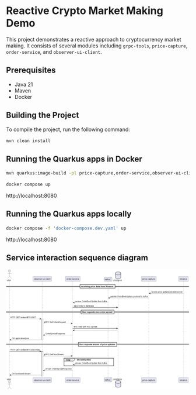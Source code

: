 # Reactive Crypto Market Making Demo

This project demonstrates a reactive approach to cryptocurrency market making. It consists of several modules including `grpc-tools`, `price-capture`, `order-service`, and `observer-ui-client`.

## Prerequisites

- Java 21
- Maven
- Docker

## Building the Project

To compile the project, run the following command:
```sh
mvn clean install
```
## Running the Quarkus apps in Docker
```sh
mvn quarkus:image-build -pl price-capture,order-service,observer-ui-client
```

```sh
docker compose up
```
http://localhost:8080

## Running the Quarkus apps locally
```sh
docker compose -f 'docker-compose.dev.yaml' up
```
http://localhost:8080


## Service interaction sequence diagram

![Squence diagram](docs/service-interaction-sequence.png)
